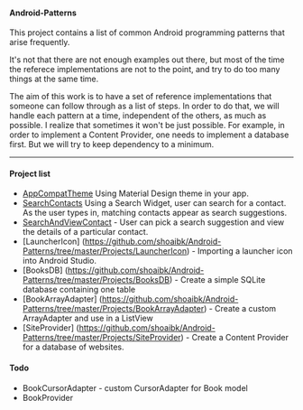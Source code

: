 #### Android-Patterns
This project contains a list of common Android programming patterns that arise frequently. 

It's not that there are not enough examples out there, but most of the time the referece implementations are not to the point, and try to do too many things at the same time.

The aim of this work is to have a set of reference implementations that someone can follow through as a list of steps. In order to do that, we will handle each pattern at a time, independent of the others, as much as possible. I realize that sometimes it won't be just possible. For example, in order to implement a Content Provider, one needs to implement a database first. But we will try to keep dependency to a minimum.
___

#### Project list
- [AppCompatTheme](https://github.com/shoaibk/Android-Patterns/tree/master/Projects/AppCompatTheme) Using Material Design theme in your app.
- [SearchContacts](https://github.com/shoaibk/Android-Patterns/tree/master/Projects/SearchContacts) Using a Search Widget, user can search for a contact. As the user types in, matching contacts appear as search suggestions.
- [SearchAndViewContact](https://github.com/shoaibk/Android-Patterns/tree/master/Projects/SearchAndViewContact) - User can pick a search suggestion and view the details of a particular contact.
- [LauncherIcon] (https://github.com/shoaibk/Android-Patterns/tree/master/Projects/LauncherIcon) - Importing a launcher icon into Android Studio.
- [BooksDB] (https://github.com/shoaibk/Android-Patterns/tree/master/Projects/BooksDB) - Create a simple SQLite database containing one table
- [BookArrayAdapter] (https://github.com/shoaibk/Android-Patterns/tree/master/Projects/BookArrayAdapter) - Create a custom ArrayAdapter and use in a ListView
- [SiteProvider] (https://github.com/shoaibk/Android-Patterns/tree/master/Projects/SiteProvider) - Create a Content Provider for a database of websites.

#### Todo
- BookCursorAdapter - custom CursorAdapter for Book model
- BookProvider
